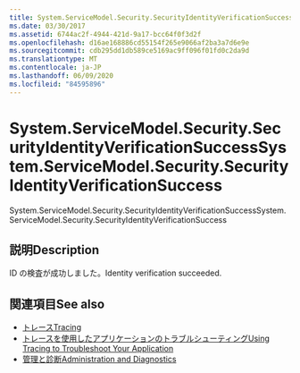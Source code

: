 ```yaml
---
title: System.ServiceModel.Security.SecurityIdentityVerificationSuccess
ms.date: 03/30/2017
ms.assetid: 6744ac2f-4944-421d-9a17-bcc64f0f3d2f
ms.openlocfilehash: d16ae168886cd55154f265e9066af2ba3a7d6e9e
ms.sourcegitcommit: cdb295dd1db589ce5169ac9ff096f01fd0c2da9d
ms.translationtype: MT
ms.contentlocale: ja-JP
ms.lasthandoff: 06/09/2020
ms.locfileid: "84595896"
---
```

# <a name="systemservicemodelsecuritysecurityidentityverificationsuccess"></a><span data-ttu-id="bbf89-102">System.ServiceModel.Security.SecurityIdentityVerificationSuccess</span><span class="sxs-lookup"><span data-stu-id="bbf89-102">System.ServiceModel.Security.SecurityIdentityVerificationSuccess</span></span>
<span data-ttu-id="bbf89-103">System.ServiceModel.Security.SecurityIdentityVerificationSuccess</span><span class="sxs-lookup"><span data-stu-id="bbf89-103">System.ServiceModel.Security.SecurityIdentityVerificationSuccess</span></span>  
  
## <a name="description"></a><span data-ttu-id="bbf89-104">説明</span><span class="sxs-lookup"><span data-stu-id="bbf89-104">Description</span></span>  
 <span data-ttu-id="bbf89-105">ID の検査が成功しました。</span><span class="sxs-lookup"><span data-stu-id="bbf89-105">Identity verification succeeded.</span></span>  
  
## <a name="see-also"></a><span data-ttu-id="bbf89-106">関連項目</span><span class="sxs-lookup"><span data-stu-id="bbf89-106">See also</span></span>

- [<span data-ttu-id="bbf89-107">トレース</span><span class="sxs-lookup"><span data-stu-id="bbf89-107">Tracing</span></span>](index.md)
- [<span data-ttu-id="bbf89-108">トレースを使用したアプリケーションのトラブルシューティング</span><span class="sxs-lookup"><span data-stu-id="bbf89-108">Using Tracing to Troubleshoot Your Application</span></span>](using-tracing-to-troubleshoot-your-application.md)
- [<span data-ttu-id="bbf89-109">管理と診断</span><span class="sxs-lookup"><span data-stu-id="bbf89-109">Administration and Diagnostics</span></span>](../index.md)
